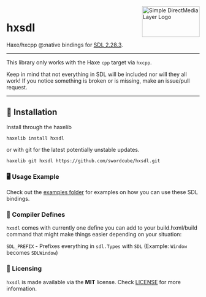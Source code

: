 <img src="https://upload.wikimedia.org/wikipedia/commons/thumb/1/16/Simple_DirectMedia_Layer%2C_Logo.svg/1200px-Simple_DirectMedia_Layer%2C_Logo.svg.png" alt="Simple DirectMedia Layer Logo" align="right" width="150" height="80" />

# hxsdl

Haxe/hxcpp @:native bindings for [SDL 2.28.3](https://github.com/libsdl-org/SDL).

---

This library only works with the Haxe `cpp` target via `hxcpp`.

Keep in mind that not everything in SDL will be included nor will they all work!
If you notice something is broken or is missing, make an issue/pull request.

---

## 📩 Installation

Install through the haxelib

```
haxelib install hxsdl
```

or with git for the latest potentially unstable updates.

```
haxelib git hxsdl https://github.com/swordcube/hxsdl.git
```

### 🖥 Usage Example
Check out the [examples folder](https://github.com/swordcube/hxsdl/tree/main/examples) for examples on how you can use these SDL bindings.

### 📜 Compiler Defines
`hxsdl` comes with currently one define you
can add to your build.hxml/build command that might make things
easier depending on your situation:

`SDL_PREFIX` - Prefixes everything in `sdl.Types` with `SDL` (Example: `Window` becomes `SDLWindow`)

### 📜 Licensing
`hxsdl` is made available via the **MIT** license. Check [LICENSE](https://github.com/swordcube/hxsdl/blob/main/LICENSE) for more information.
